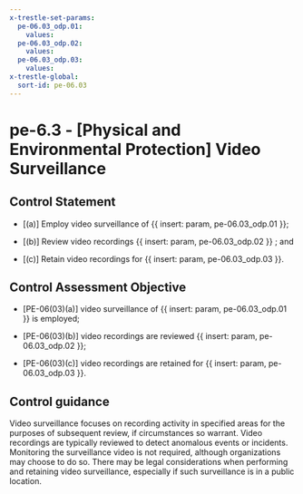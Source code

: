 ```yaml
---
x-trestle-set-params:
  pe-06.03_odp.01:
    values:
  pe-06.03_odp.02:
    values:
  pe-06.03_odp.03:
    values:
x-trestle-global:
  sort-id: pe-06.03
---
```


# pe-6.3 - \[Physical and Environmental Protection\] Video Surveillance

## Control Statement

- \[(a)\] Employ video surveillance of {{ insert: param, pe-06.03_odp.01 }};

- \[(b)\] Review video recordings {{ insert: param, pe-06.03_odp.02 }} ; and

- \[(c)\] Retain video recordings for {{ insert: param, pe-06.03_odp.03 }}.

## Control Assessment Objective

- \[PE-06(03)(a)\] video surveillance of {{ insert: param, pe-06.03_odp.01 }} is employed;

- \[PE-06(03)(b)\] video recordings are reviewed {{ insert: param, pe-06.03_odp.02 }};

- \[PE-06(03)(c)\] video recordings are retained for {{ insert: param, pe-06.03_odp.03 }}.

## Control guidance

Video surveillance focuses on recording activity in specified areas for the purposes of subsequent review, if circumstances so warrant. Video recordings are typically reviewed to detect anomalous events or incidents. Monitoring the surveillance video is not required, although organizations may choose to do so. There may be legal considerations when performing and retaining video surveillance, especially if such surveillance is in a public location.
